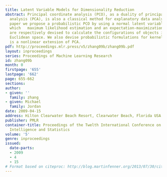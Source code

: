 ```yaml
---
title: Latent Variable Models for Dimensionality Reduction
abstract: Principal coordinate analysis (PCO), as a duality of principal component
  analysis (PCA), is also a classical method for explanatory data analysis.  In this
  paper we propose a probabilistic PCO by using a normal latent variable model in
  which   maximum likelihood estimation and an expectation-maximization algorithm
  are respectively devised to calculate the configurations of objects in a low-dimensional
  Euclidean space. We also devise probabilistic formulations for kernel PCA which
  is a nonlinear extension of PCA.
pdf: http://proceedings.mlr.press/v5/zhang09b/zhang09b.pdf
layout: inproceedings
series: Proceedings of Machine Learning Research
id: zhang09b
month: 0
firstpage: '655'
lastpage: '662'
page: 655-662
sections: 
author:
- given: ''
  family: zhang
- given: Michael
  family: Jordan
date: 2009-04-15
address: Hilton Clearwater Beach Resort, Clearwater Beach, Florida USA
publisher: PMLR
container-title: Proceedings of the Twelth International Conference on Artificial
  Intelligence and Statistics
volume: '5'
genre: inproceedings
issued:
  date-parts:
  - 2009
  - 4
  - 15
# Format based on citeproc: http://blog.martinfenner.org/2013/07/30/citeproc-yaml-for-bibliographies/
---
```

